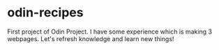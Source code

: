 # odin-recipes

First project of Odin Project. I have some experience which is making 3 webpages. Let's refresh knowledge and learn new things!